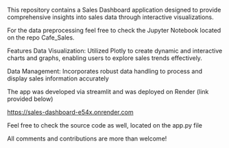 This repository contains a Sales Dashboard application designed to provide comprehensive insights into sales data through interactive visualizations.

For the data preprocessing feel free to check the Jupyter Notebook located on the repo Cafe_Sales.

Features
Data Visualization: Utilized Plotly to create dynamic and interactive charts and graphs, enabling users to explore sales trends effectively.

Data Management: Incorporates robust data handling to process and display sales information accurately

The app was developed via streamlit and was deployed on Render (link provided below)

https://sales-dashboard-e54x.onrender.com

Feel free to check the source code as well, located on the app.py file


All comments and contributions are more than welcome!

